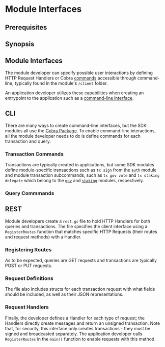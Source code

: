 # Module Interfaces

## Prerequisites

## Synopsis

## Module Interfaces 

The module developer can specify possible user interactions by defining HTTP Request Handlers or Cobra [commands](https://github.com/spf13/cobra) accessible through command-line, typically found in the module's `/client` folder. 

An application developer utilizes these capabilities when creating an entrypoint to the application such as a [command-line interface](./cli.md).

## CLI

There are many ways to create command-line interfaces, but the SDK modules all use the [Cobra Package](https://github.com/spf13/cobra). To enable command-line interactions, all the module developer needs to do is define commands for each transaction and query. 

### Transaction Commands

Transactions are typically created in applications, but some SDK modules define module-specific transactions such as `tx sign` from the [`auth`](https://github.com/cosmos/cosmos-sdk/tree/67f6b021180c7ef0bcf25b6597a629aca27766b8/docs/spec/auth) module and module transaction subcommands, such as `tx gov vote` and `tx staking delegate` which belong to the [`gov`](https://github.com/cosmos/cosmos-sdk/tree/67f6b021180c7ef0bcf25b6597a629aca27766b8/docs/spec/gov) and [`staking`](https://github.com/cosmos/cosmos-sdk/tree/67f6b021180c7ef0bcf25b6597a629aca27766b8/docs/spec/staking) modules, respectively. 

### Query Commmands



## REST

Module developers create a `rest.go` file to hold HTTP Handlers for both queries and transactions. The file specifies the client interface using a `RegisterRoutes` function that matches specific HTTP Requests (their routes and request methods) with a Handler. 

### Registering Routes

As to be expected, queries are GET requests and transactions are typically POST or PUT requests. 

### Request Definitions

The file also includes structs for each transaction request with what fields should be included, as well as their JSON representations. 

### Request Handlers

Finally, the developer defines a Handler for each type of request; the Handlers directly create messages and return an unsigned transaction. Note that, for security, this interface only creates transactions - they must be signed and broadcasted separately. The application developer calls `RegisterRoutes` in the `main()` function to enable requests with this method.
